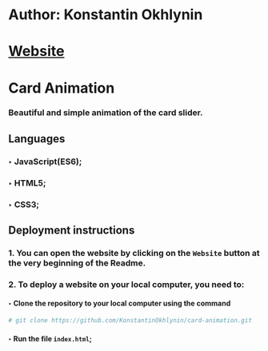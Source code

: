 # Author: Konstantin Okhlynin
# [**Website**](https://konstantinokhlynin.github.io/card-animation/)
# Card Animation
### Beautiful and simple animation of the card slider.
## Languages
### ‣ JavaScript(ES6);
### ‣ HTML5;
### ‣ CSS3;
## Deployment instructions
### 1. You can open the website by clicking on the `Website` button at the very beginning of the Readme.
### 2. To deploy a website on your local computer, you need to:
#### ‣ Clone the repository to your local computer using the command
```bash
# git clone https://github.com/KonstantinOkhlynin/card-animation.git
```
#### ‣ Run the file `index.html`;
